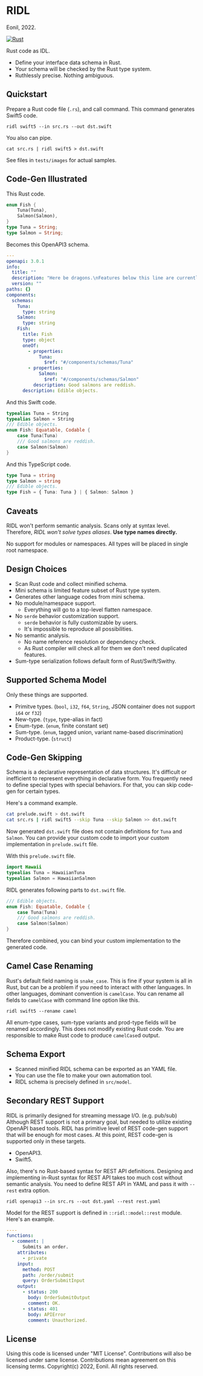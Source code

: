 RIDL
====
Eonil, 2022.

[![Rust](https://github.com/eonil/ridl/actions/workflows/rust.yml/badge.svg)](https://github.com/eonil/ridl/actions/workflows/rust.yml)

Rust code as IDL.

- Define your interface data schema in Rust.
- Your schema will be checked by the Rust type system.
- Ruthlessly precise. Nothing ambiguous.




Quickstart
----------
Prepare a Rust code file (`.rs`), and call command.
This command generates Swift5 code.

    ridl swift5 --in src.rs --out dst.swift

You also can pipe.

    cat src.rs | ridl swift5 > dst.swift

See files in `tests/images` for actual samples.




Code-Gen Illustrated
--------------------
This Rust code.
```rust
enum Fish {
    Tuna(Tuna),
    Salmon(Salmon),
}
type Tuna = String;
type Salmon = String;
```

Becomes this OpenAPI3 schema.
```yaml
---
openapi: 3.0.1
info:
  title: ""
  description: "Here be dragons.\nFeatures below this line are currently supported."
  version: ""
paths: {}
components:
  schemas:
    Tuna:
      type: string
    Salmon:
      type: string
    Fish:
      title: Fish
      type: object
      oneOf:
        - properties:
            Tuna:
              $ref: "#/components/schemas/Tuna"
        - properties:
            Salmon:
              $ref: "#/components/schemas/Salmon"
          description: Good salmons are reddish.
      description: Edible objects.
```

And this Swift code.
```swift
typealias Tuna = String
typealias Salmon = String
/// Edible objects.
enum Fish: Equatable, Codable {
    case Tuna(Tuna)
    /// Good salmons are reddish.
    case Salmon(Salmon)
}
```

And this TypeScript code.
```typescript
type Tuna = string
type Salmon = string
/// Edible objects.
type Fish = { Tuna: Tuna } | { Salmon: Salmon }
```





Caveats
-------
RIDL won't perform semantic analysis.
Scans only at syntax level. Therefore, *RIDL won't solve types aliases*.
**Use type names directly.**

No support for modules or namespaces.
All types will be placed in single root namespace.






Design Choices
--------------
- Scan Rust code and collect minified schema.
- Mini schema is limited feature subset of Rust type system.
- Generates other language codes from mini schema.
- No module/namespace support.
    - Everything will go to a top-level flatten namespace.
- No `serde` behavior customization support.
    - `serde` behavior is fully customizable by users.
    - It's impossible to reproduce all possibilities.
- No semantic analysis.
    - No name reference resolution or dependency check.
    - As Rust compiler will check all for them we don't need duplicated features.
- Sum-type serialization follows default form of Rust/Swift/Swithy.




Supported Schema Model
----------------------
Only these things are supported.
- Primitve types. (`bool`, `i32`, `f64`, `String`, JSON container does not support `i64` or `f32`)
- New-type. (`type`, type-alias in fact)
- Enum-type. (`enum`, finite constant set)
- Sum-type. (`enum`, tagged union, variant name-based discrimination)
- Product-type. (`struct`)




Code-Gen Skipping
-----------------
Schema is a declarative representation of data structures.
It's difficult or inefficient to represent everything in declarative form.
You frequently need to define special types with special behaviors.
For that, you can skip code-gen for certain types.

Here's a command example.
```sh
cat prelude.swift > dst.swift
cat src.rs | ridl swift5 --skip Tuna --skip Salmon >> dst.swift
```

Now generated `dst.swift` file does not contain definitions for 
`Tuna` and `Salmon`. You can provide your custom code to import
your custom implementation in `prelude.swift` file.

With this `prelude.swift` file.
```swift
import Hawaii
typealias Tuna = HawaiianTuna
typealias Salmon = HawaiianSalmon
```

RIDL generates following parts to `dst.swift` file.
```swift
/// Edible objects.
enum Fish: Equatable, Codable {
    case Tuna(Tuna)
    /// Good salmons are reddish.
    case Salmon(Salmon)
}
```

Therefore combined, you can bind your custom implementation 
to the generated code.






Camel Case Renaming
-------------------
Rust's default field naming is `snake_case`.
This is fine if your system is all in Rust, but can be a problem if you need to interact with other languages.
In other languages, dominant convention is `camelCase`.
You can rename all fields to `camelCase` with command line option like this.

    ridl swift5 --rename camel
  
All enum-type cases, sum-type variants and prod-type fields will be renamed accordingly.
This does not modify existing Rust code. 
You are responsible to make Rust code to produce `camelCase`d output.







Schema Export
-------------
- Scanned minified RIDL schema can be exported as an YAML file.
- You can use the file to make your own automation tool.
- RIDL schema is precisely defined in `src/model`.






Secondary REST Support
----------------------
RIDL is primarily designed for streaming message I/O. (e.g. pub/sub)
Although REST support is not a primary goal, but needed to utilize existing OpenAPI based tools.
RIDL has primitive level of REST code-gen support that will be enough for most cases.
At this point, REST code-gen is supported only in these targets.

- OpenAPI3.
- Swift5.

Also, there's no Rust-based syntax for REST API definitions.
Designing and implementing in-Rust syntax for REST API takes too much cost without semantic analysis.
You need to define REST API in YAML and pass it with `--rest` extra option.

    ridl openapi3 --in src.rs --out dst.yaml --rest rest.yaml

Model for the REST support is defined in `::ridl::model::rest` module.
Here's an example.

```yaml
----
functions:
  - comment: | 
      Submits an order.
    attributes:
      - private
    input:
      method: POST
      path: /order/submit
      query: OrderSubmitInput
    output:
      - status: 200
        body: OrderSubmitOutput
        comment: OK.
      - status: 401
        body: APIError
        comment: Unauthorized.
```






License
-------
Using this code is licensed under "MIT License".
Contributions will also be licensed under same license.
Contributions mean agreement on this licensing terms.
Copyright(c) 2022, Eonil. All rights reserved.